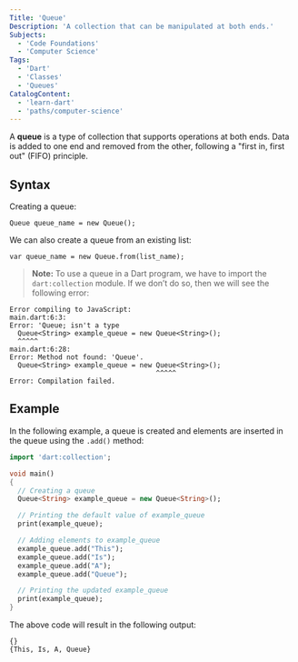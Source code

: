 ```yaml
---
Title: 'Queue'
Description: 'A collection that can be manipulated at both ends.'
Subjects:
  - 'Code Foundations'
  - 'Computer Science'
Tags:
  - 'Dart'
  - 'Classes'
  - 'Queues'
CatalogContent:
  - 'learn-dart'
  - 'paths/computer-science'
---
```


A **queue** is a type of collection that supports operations at both ends. Data is added to one end and removed from the other, following a "first in, first out" (FIFO) principle.

## Syntax

Creating a queue:

```pseudo
Queue queue_name = new Queue();
```

We can also create a queue from an existing list:

```pseudo
var queue_name = new Queue.from(list_name);
```

> **Note:** To use a queue in a Dart program, we have to import the `dart:collection` module. If we don’t do so, then we will see the following error:

```pseudo
Error compiling to JavaScript:
main.dart:6:3:
Error: 'Queue; isn't a type
  Queue<String> example_queue = new Queue<String>();
  ^^^^^
main.dart:6:28:
Error: Method not found: 'Queue'.
  Queue<String> example_queue = new Queue<String>();
                                    ^^^^^
Error: Compilation failed.
```

## Example

In the following example, a queue is created and elements are inserted in the queue using the `.add()` method:

```dart
import 'dart:collection';

void main()
{
  // Creating a queue
  Queue<String> example_queue = new Queue<String>();

  // Printing the default value of example_queue
  print(example_queue);

  // Adding elements to example_queue
  example_queue.add("This");
  example_queue.add("Is");
  example_queue.add("A");
  example_queue.add("Queue");

  // Printing the updated example_queue
  print(example_queue);
}
```

The above code will result in the following output:

```shell
{}
{This, Is, A, Queue}
```
